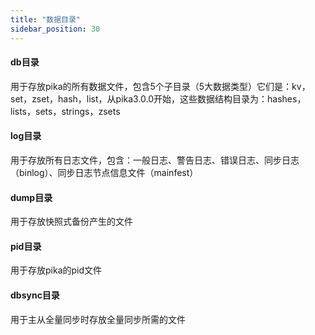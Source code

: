 ```yaml
---
title: "数据目录"
sidebar_position: 30
---
```


#### db目录
用于存放pika的所有数据文件，包含5个子目录（5大数据类型）它们是：kv，set，zset，hash，list，从pika3.0.0开始，这些数据结构目录为：hashes，lists，sets，strings，zsets
#### log目录
用于存放所有日志文件，包含：一般日志、警告日志、错误日志、同步日志（binlog）、同步日志节点信息文件（mainfest）
#### dump目录
用于存放快照式备份产生的文件
#### pid目录
用于存放pika的pid文件
#### dbsync目录
用于主从全量同步时存放全量同步所需的文件